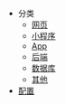 <!--
 * @version: 1.0.0
 * @Date: 2019-06-21 11:05:37
 * @LastEditTime: 2019-06-21 11:05:37
 -->
* 分类
  * [网页](view/web/web.md)
  * [小程序](view/mini/wxmini.md)
  * [App](view/app/app.md)
  * [后端](view/backend/backend.md)
  * [数据库](view/database/database.md)
  * [其他](view/else/else.md)
* [配置](view/config/config.md)